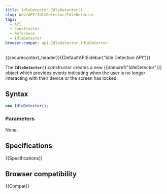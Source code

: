 ```yaml
---
title: IdleDetector.IdleDetector()
slug: Web/API/IdleDetector/IdleDetector
tags:
  - API
  - Constructor
  - Reference
  - IdleDetector
browser-compat: api.IdleDetector.IdleDetector
---
```

{{securecontext_header}}{{DefaultAPISidebar("Idle Detection API")}}

The **`IdleDetector()`** constructor creates a new {{domxref("IdleDetector")}}
object which provides events indicating when the user is no longer interacting
with their device or the screen has locked.

## Syntax

```js
new IdleDetector();
```

### Parameters

None.

## Specifications

{{Specifications}}

## Browser compatibility

{{Compat}}
